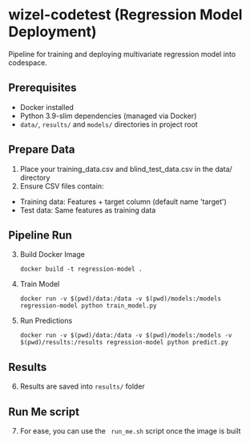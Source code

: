 # wizel-codetest (Regression Model Deployment)

Pipeline for training and deploying multivariate regression model into codespace.

## Prerequisites
- Docker installed
- Python 3.9-slim dependencies (managed via Docker)
- `data/`,  `results/` and `models/` directories in project root

## Prepare Data

1. Place your training_data.csv and blind_test_data.csv in the data/ directory
2. Ensure CSV files contain:
  - Training data: Features + target column (default name 'target')
  - Test data: Same features as training data

## Pipeline Run

3. Build Docker Image

    ```docker build -t regression-model .```

4. Train Model

    ```docker run -v $(pwd)/data:/data -v $(pwd)/models:/models regression-model python train_model.py``` 

5. Run Predictions

     ```docker run -v $(pwd)/data:/data -v $(pwd)/models:/models -v $(pwd)/results:/results regression-model python predict.py```

## Results

6. Results are saved into  `results/`  folder

## Run Me script

7. For ease, you can use the ` run_me.sh` script once the image is built
